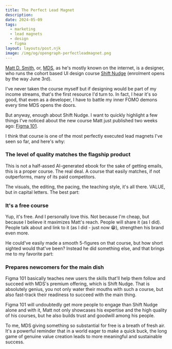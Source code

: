 ```yaml
---
title: The Perfect Lead Magnet
description:
date: 2024-05-09
tags:
  - marketing
  - lead magnets
  - design
  - figma
layout: layouts/post.njk
image: /img/og/opengraph-perfectleadmagnet.png
---
```


[Matt D. Smith](https://mds.is), or, [MDS](https://twitter.com/mds), as he's mostly known on the internet, is a designer, who runs the cohort based UI design course [Shift Nudge](https://shiftnudge.com) (enrolment opens by the way June 3rd).

I've never taken the course myself but if designing would be part of my income streams, that's the first resource I'd turn to. In fact, I hear it's so good, that even as a developer, I have to battle my inner FOMO demons every time MDS opens the doors.

But anyway, enough about Shift Nudge. I want to quickly highlight a few things I've noticed about the new course Matt just published two weeks ago: [Figma 101](https://shiftnudge.com/figma).

I think that course is one of the most perfectly executed lead magnets I've seen so far, and here's why:

### The level of quality matches the flagship product

This is not a half-assed AI-generated ebook for the sake of getting emails, this is a proper course. The real deal. A course that easily matches, if not outperforms, many of its paid competitors.

The visuals, the editing, the pacing, the teaching style, it's all there. VALUE, but in capital letters. The best part:

### It's a free course

Yup, it's free. And I personally love this. Not because I'm cheap, but because I believe it maximizes Matt's reach. People will share it (as I did). People talk about and link to it (as I did - just now 😁), strengthen his brand even more.

He could've easily made a smooth 5-figures on that course, but how short sighted would that've been? Instead he did something else, and that brings me to my favorite part:

### Prepares newcomers for the main dish

Figma 101 basically teaches new users the skills that'll help them follow and succeed with MDS's premium offering, which is Shift Nudge. That is absolutely genius, you not only water their mouths with such a course, but also fast-track their readiness to succeed with the main thing.

Figma 101 will undoubtedly get more people to engage than Shift Nudge alone and with it, Matt not only showcases his expertise and the high quality of his courses, but he also builds trust and goodwill among his people.

To me, MDS giving something so substantial for free is a breath of fresh air. It's a powerful reminder that in a world eager to make a quick buck, the long game of genuine value creation leads to more meaningful and sustainable success.
